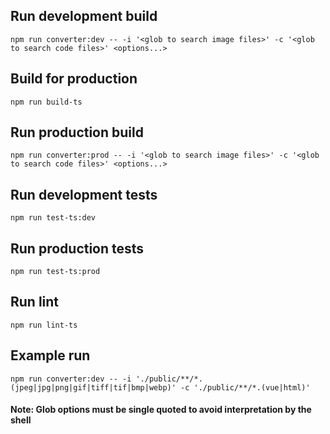 ## Run development build

```
npm run converter:dev -- -i '<glob to search image files>' -c '<glob to search code files>' <options...>
```

## Build for production

```
npm run build-ts
```

## Run production build

```
npm run converter:prod -- -i '<glob to search image files>' -c '<glob to search code files>' <options...>
```

## Run development tests

```
npm run test-ts:dev
```

## Run production tests

```
npm run test-ts:prod
```

## Run lint

```
npm run lint-ts
```

## Example run

```
npm run converter:dev -- -i './public/**/*.(jpeg|jpg|png|gif|tiff|tif|bmp|webp)' -c './public/**/*.(vue|html)'
```

#### Note: Glob options must be single quoted to avoid interpretation by the shell
